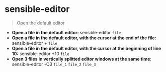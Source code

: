 # sensible-editor
> Open the default editor
- **Open a file in the default editor:**
sensible-editor `file`
- **Open a file in the default editor, with the cursor at the end of the file:**
sensible-editor + `file`
- **Open a file in the default editor, with the cursor at the beginning of line 10:**
sensible-editor +10 `file`
- **Open 3 files in vertically splitted editor windows at the same time:**
sensible-editor -O3 `file_1` `file_2` `file_3`
